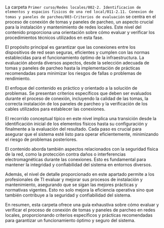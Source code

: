 La carpeta `Primer curso/Redes locales/002-2. Identificacion de elementos y espacios fisicos de una red local/011-2.11. Conexion de tomas y paneles de parcheo/003-Criterios de evaluación` se centra en el proceso de conexión de tomas y paneles de parcheo, un aspecto crucial para la instalación y mantenimiento de redes locales. Este nivel del contenido proporciona una orientación sobre cómo evaluar y verificar los procedimientos técnicos utilizados en esta fase.

El propósito principal es garantizar que las conexiones entre los dispositivos de red sean seguras, eficientes y cumplen con las normas establecidas para el funcionamiento óptimo de la infraestructura. La evaluación aborda diversos aspectos, desde la selección adecuada de tomas y paneles de parcheo hasta la implementación de prácticas recomendadas para minimizar los riesgos de fallas o problemas de rendimiento.

El enfoque del contenido es práctico y orientado a la solución de problemas. Se presentan criterios específicos que deben ser evaluados durante el proceso de conexión, incluyendo la calidad de las tomas, la correcta instalación de los paneles de parcheo y la verificación de los cables utilizados para establecer las conexiones.

El recorrido conceptual típico en este nivel implica una transición desde la identificación inicial de los elementos físicos hasta su configuración y finalmente a la evaluación del resultado. Cada paso es crucial para asegurar que el sistema esté listo para operar eficientemente, minimizando el riesgo de problemas posteriores.

El contenido aborda también aspectos relacionados con la seguridad física de la red, como la protección contra daños o interferencias electromagnéticas durante las conexiones. Esto es fundamental para mantener la integridad y confiabilidad del sistema en entornos diversos.

Además, el nivel de detalle proporcionado en este apartado permite a los profesionales de TI evaluar y mejorar sus procesos de instalación y mantenimiento, asegurando que se sigan las mejores prácticas y normativas vigentes. Esto no solo mejora la eficiencia operativa sino que también contribuye a la seguridad y confiabilidad del sistema.

En resumen, esta carpeta ofrece una guía exhaustiva sobre cómo evaluar y verificar el proceso de conexión de tomas y paneles de parcheo en redes locales, proporcionando criterios específicos y prácticas recomendadas para garantizar un funcionamiento óptimo y seguro del sistema.
